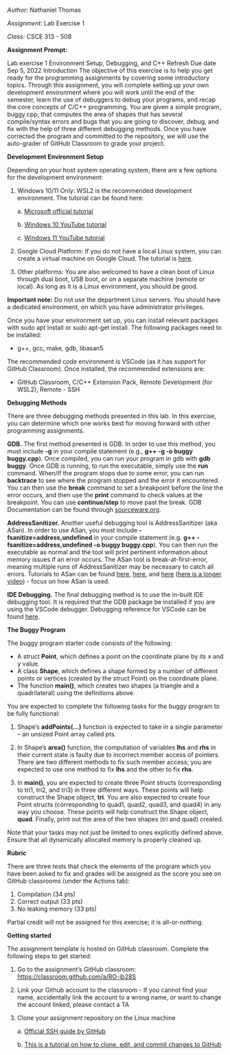 _Author:_ Nathaniel Thomas

_Assignment:_ Lab Exercise 1

_Class:_ CSCE 313 - 508

__Assignment Prompt:__

Lab exercise 1
Environment Setup, Debugging, and C++ Refresh
Due date
Sep 5, 2022
Introduction
The objective of this exercise is to help you get ready for the programming assignments by covering some introductory topics. Through this assignment, you will complete setting up your own development environment where you will work until the end of the semester, learn the use of debuggers to debug your programs, and recap the core concepts of C/C++ programming.
You are given a simple program, buggy.cpp, that computes the area of shapes that has several compile/syntax errors and bugs that you are going to discover, debug, and fix with the help of three different debugging methods. Once you have corrected the program and committed to the repository, we will use the auto-grader of GitHub Classroom to grade your project.

__Development Environment Setup__

Depending on your host system operating system, there are a few options for the development environment:
1. Windows 10/11 Only: WSL2 is the recommended development environment. The tutorial can be found here:

    a. [Microsoft official tutorial](https://docs.microsoft.com/en-us/windows/wsl/install)

    b. [Windows 10 YouTube tutorial](https://www.youtube.com/watch?v=n-J9438Mv-s)

    c. [Windows 11 YouTube tutorial](https://www.youtube.com/watch?v=FQ6ahcJOVz0)

2. Google Cloud Platform: If you do not have a local Linux system, you can create a virtual machine on Google Cloud. The tutorial is [here](https://docs.google.com/document/d/10r5wUHH8dCLi6237dx9DFazqxQJtxhPixr3Iqxbzqzw/edit?usp=sharing).

3. Other platforms: You are also welcomed to have a clean boot of Linux through dual boot, USB boot, or on a separate machine (remote or local). As long as it is a Linux environment, you should be good.

__Important note:__ Do not use the department Linux servers. You should have a dedicated environment, on which you have administrator privileges.

Once you have your environment set up, you can install relevant packages with sudo apt install or sudo apt-get install. The following packages need to be installed:
* g++, gcc, make, gdb, libasan5

The recommended code environment is VSCode (as it has support for GitHub Classroom). Once installed, the recommended extensions are:
* GitHub Classroom, C/C++ Extension Pack, Remote Development (for WSL2), Remote - SSH

__Debugging Methods__

There are three debugging methods presented in this lab. In this exercise, you can determine which one works best for moving forward with other programming assignments.

__GDB.__ The first method presented is GDB. In order to use this method, you must include __-g__ in your compile statement (e.g., __g++ -g -o buggy buggy.cpp__). Once compiled, you can run your program in gdb with __gdb buggy__. Once GDB is running, to run the executable, simply use the __run__ command. When/If the program stops due to some error, you can run __backtrace__ to see where the program stopped and the error it encountered. You can then use the __break__ command to set a breakpoint before the line the error occurs, and then use the __print__ command to check values at the breakpoint. You can use __continue/step__ to move past the break. GDB Documentation can be found through [sourceware.org](sourceware.org).

__AddressSanitizer.__ Another useful debugging tool is AddressSanitizer (aka ASan). In order to use ASan, you must include __-fsanitize=address,undefined__ in your compile statement (e.g. __g++ -fsanitize=address,undefined -o buggy buggy.cpp__). You can then run the executable as normal and the tool will print pertinent information about memory issues if an error occurs. The ASan tool is break-at-first-error, meaning multiple runs of AddressSanitizer may be necessary to catch all errors. Tutorials to ASan can be found [here](https://youtu.be/MB6NPkB4YVs), [here](https://youtu.be/nkxGxWo2THo), and [here](https://youtu.be/1CcuD7EwhOY) ([here is a longer video](https://youtu.be/wfk0K4tFHk4)) - focus on how ASan is used.

__IDE Debugging.__ The final debugging method is to use the in-built IDE debugging tool. It is required that the GDB package be installed if you are using the VSCode debugger. Debugging reference for VSCode can be found [here](https://code.visualstudio.com/docs/cpp/cpp-debug).

__The Buggy Program__

The buggy program starter code consists of the following:

* A struct __Point__, which defines a point on the coordinate plane by its x and y value.
* A class __Shape__, which defines a shape formed by a number of different points or vertices (created by the struct Point) on the coordinate plane.
* The function __main()__, which creates two shapes (a triangle and a quadrilateral) using the definitions above.

You are expected to complete the following tasks for the buggy program to be fully functional:

1. Shape’s __addPoints(...)__ function is expected to take in a single parameter – an unsized Point array called pts.

2. In Shape’s __area()__ function, the computation of variables __lhs__ and __rhs__ in their current state is faulty due to incorrect member access of pointers. There are two different methods to fix such member access; you are expected to use one method to fix __lhs__ and the other to fix __rhs__.

3. In __main()__, you are expected to create three Point structs (corresponding to tri1, tri2, and tri3) in three different ways. These points will help construct the Shape object, __tri__. You are also expected to create four Point structs (corresponding to quad1, quad2, quad3, and quad4) in any way you choose. These points will help construct the Shape object, __quad__. Finally, print out the area of the two shapes (tri and quad) created.

Note that your tasks may not just be limited to ones explicitly defined above. Ensure that all dynamically allocated memory is properly cleaned up.

__Rubric__

There are three tests that check the elements of the program which you have been asked to fix and grades will be assigned as the score you see on GitHub classrooms (under the Actions tab):
1. Compilation (34 pts)
2. Correct output (33 pts)
3. No leaking memory (33 pts)

Partial credit will not be assigned for this exercise; it is all-or-nothing.

__Getting started__

The assignment template is hosted on GitHub classroom. Complete the following steps to get started:
1. Go to the assignment’s GitHub classroom: https://classroom.github.com/a/RO-ib28S
2. Link your Github account to the classroom - If you cannot find your name, accidentally link the account to a wrong name, or want to change the account linked, please contact a TA
3. Clone your assignment repository on the Linux machine
  
    a. [Official SSH guide by GitHub](https://docs.github.com/en/authentication/connecting-to-github-with-ssh/generating-a-new-ssh-key-and-adding-it-to-the-ssh-agent)
  
    b. [This is a tutorial on how to clone, edit, and commit changes to GitHub](https://docs.github.com/en/authentication/connecting-to-github-with-ssh/generating-a-new-ssh-key-and-adding-it-to-the-ssh-agent)
